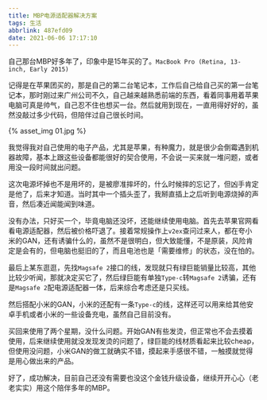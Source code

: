 ```yaml
---
title: MBP电源适配器解决方案
tags: 生活
abbrlink: 487efd09
date: 2021-06-06 17:17:10
---
```


自己那台MBP好多年了，印象中是15年买的了。`MacBook Pro (Retina, 13-inch, Early 2015)`

记得是在苹果团买的，那是自己的第二台笔记本，工作后自己给自己买的第一台笔记本，那时刚过来广州公司不久，自己越来越熟悉前端的东西，看着同事用着苹果电脑可真是帅气，自己忍不住也想买一台。然后就用到现在，一直用得好好的，虽然没敲过多少代码，但陪伴过自己很长时间。

<!--more-->

{% asset_img 01.jpg %}

我觉得我对自己使用的电子产品，尤其是苹果，有种魔力，就是很少会倒霉遇到机器故障，基本上跟这些设备都能很好的契合使用，不会说一买来就一堆问题，或者用没一段时间就出问题。

这次电源坏掉也不是用坏的，是被廖准摔坏的，什么时候摔的忘记了，但凶手肯定是他了，后来才知道。当时其中一个插头歪了，我掰直插上之后听到电源烧掉的声音，然后凑近闻能闻到味道。

没有办法，只好买一个，毕竟电脑还没坏，还能继续使用电脑。首先去苹果官网看看电源适配器，然后被价格吓退了。接着常规操作上`v2ex`查问过来人，都在夸小米的GAN，还有诱骗什么的，虽然不是很明白，但大致能懂，不是原装，风险肯定是会有的，但电脑也挺旧的了，而且电池也是「需要维修」的状态，没在怕的。

最后上某东逛逛，先找`Magsafe 2`接口的线，发现就只有绿巨能销量比较高，其他比较少听闻，那就决定买它了，然后绿巨能有单独`Type-c`转`Magsafe 2`诱骗，还有是`Magsafe 2`配电源适配器一体，后来综合考虑还是只买线。

然后搭配小米的GAN，小米的还配有一条`Type-c`的线，这样还可以用来给其他安卓手机或者小米的一些设备充电，虽然自己目前没有。

买回来使用了两个星期，没什么问题。开始GAN有些发烫，但正常也不会去摸着使用，后来继续使用就没发现发烫的问题了，绿巨能的线材质看起来比较cheap，但使用没问题，小米GAN的做工就确实不错，摸起来手感很不错，一触摸就觉得是用心做出来的产品。

好了，成功解决，目前自己还没有需要也没这个金钱升级设备，继续开开心心（老老实实）用这个陪伴多年的MBP。